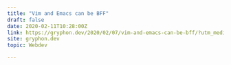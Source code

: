 ```yaml
---
title: "Vim and Emacs can be BFF"
draft: false
date: 2020-02-11T10:28:00Z
link: https://gryphon.dev/2020/02/07/vim-and-emacs-can-be-bff/?utm_medium=RSS&utm_source=hune
site: gryphon.dev
topic: Webdev  

---
```

